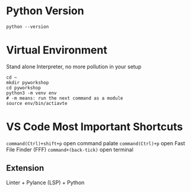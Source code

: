 # Python Version
```
python --version
```
# Virtual Environment
Stand alone Interpreter, no more pollution in your setup
```
cd ~
mkdir pyworkshop
cd pyworkshop
python3 -m venv env
# -m means: run the next command as a module 
source env/bin/actiavte
```
# VS Code Most Important Shortcuts
`command(Ctrl)+shift+p` open command palate
`command(Ctrl)+p` open Fast File Finder (FFF) 
`command+(back-tick)` open terminal
## Extension
Linter + Pylance (LSP) + Python
